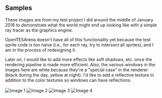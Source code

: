 ## Samples

These images are from my test project I did around the middle of January 2016 to demonstrate what the world might end up looking like with a simple ray tracer as the graphics engine.

OpenTESArena doesn't have all of this functionality yet because the test sprite code is too naive (i.e., for each ray, try to intersect all sprites), and I am in the process of redesigning it.

Later on, I would like to add more effects like soft shadows, etc. once the rendering pipeline is made more efficient. Also, the various windows in the images here are white because they're a "special case" in the renderer (black during the day, yellow at night). I'd like to add a reflective texture in addition to the color textures so windows can have reflections.
<br/>
<br/>
![Image 1](https://github.com/afritz1/OpenTESArena/blob/master/samples/Image1.PNG)
![Image 2](https://github.com/afritz1/OpenTESArena/blob/master/samples/Image2.PNG)
![Image 3](https://github.com/afritz1/OpenTESArena/blob/master/samples/Image3.PNG)
![Image 4](https://github.com/afritz1/OpenTESArena/blob/master/samples/Image4.PNG)
